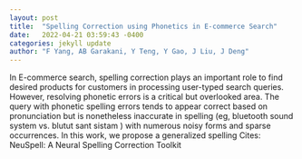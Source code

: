 ```yaml
---
layout: post
title:  "Spelling Correction using Phonetics in E-commerce Search"
date:   2022-04-21 03:59:43 -0400
categories: jekyll update
author: "F Yang, AB Garakani, Y Teng, Y Gao, J Liu, J Deng"
---
```

In E-commerce search, spelling correction plays an important role to find desired products for customers in processing user-typed search queries. However, resolving phonetic errors is a critical but overlooked area. The query with phonetic spelling errors tends to appear correct based on pronunciation but is nonetheless inaccurate in spelling (eg,  bluetooth sound system  vs.  blutut sant sistam ) with numerous noisy forms and sparse occurrences. In this work, we propose a generalized spelling Cites: NeuSpell: A Neural Spelling Correction Toolkit